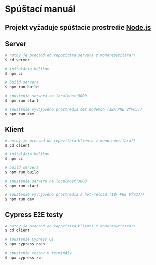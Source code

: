 # Spúštací manuál

## Projekt vyžaduje spúštacie prostredie [Node.js](https://nodejs.org)

## Server
``` bash
# nutný je prechod do repozitára servera z monorepozitára!!
$ cd server

# inštalácia balíkov
$ npm ci

# build servera
$ npm run build

# spustenie servera na localhost:3000
$ npm run start

# spustenie vývojového prostredia cez nodemon (IBA PRE VÝVOJ!)
$ npm run dev
```

## Klient
``` bash
# nutný je prechod do repozitára klienta z monorepozitára!!
$ cd client

# inštalácia balíkov
$ npm ci

# build servera
$ npm run build

# spustenie servera na localhost:3000
$ npm run start

# spustenie vývojového prostredia s hot-reload (IBA PRE VÝVOJ!)
$ npm run dev
```

## Cypress E2E testy
``` bash
# nutný je prechod do repozitára klienta z monorepozitára!!
$ cd client

# spustenie Cypress UI
$ npx cypress open

# spustenie testov v terminály
$ npx cypress run
```
